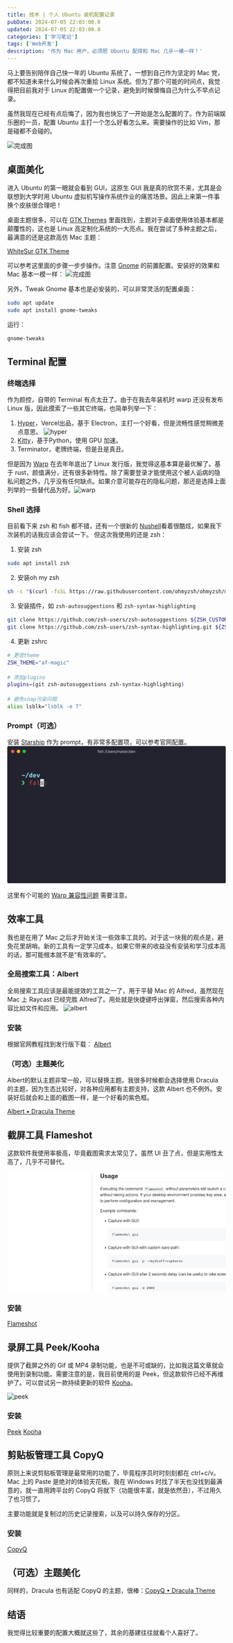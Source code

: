 ```yaml
---
title: 技术 | 个人 Ubuntu 装机配置记录
pubDate: 2024-07-05 22:03:00.0
updated: 2024-07-05 22:03:00.0
categories: ['学习笔记']
tags: ['Web开发']
description: '作为 Mac 用户，必须把 Ubuntu 配得和 Mac 几乎一模一样！'
---
```


马上要告别陪伴自己快一年的 Ubuntu 系统了，一想到自己作为坚定的 Mac 党，都不知道未来什么时候会再次重拾 Linux 系统。但为了那个可能的时间点，我觉得把目前我对于 Linux 的配置做一个记录，避免到时候懊悔自己为什么不早点记录。

虽然我现在已经有点后悔了，因为我也快忘了一开始是怎么配置的了。作为前端娱乐圈的一员，配置 Ubuntu 主打一个怎么好看怎么来。需要操作的比如 Vim，那是碰都不会碰的。

![完成图](https://ender-picgo.oss-cn-shenzhen.aliyuncs.com/img/2024-07-05_14-27.png)

## 桌面美化

进入 Ubuntu 的第一眼就会看到 GUI，这原生 GUI 我是真的欣赏不来，尤其是会联想到大学时用 Ubuntu 虚拟机写操作系统作业的痛苦场景。因此上来第一件事换个皮肤很合理吧！

桌面主题很多，可以在 [GTK Themes](https://www.gnome-look.org/browse?cat=135&ord=latest) 里面找到，主题对于桌面使用体验基本都是颠覆性的，这也是 Linux 高定制化系统的一大亮点。我在尝试了多种主题之后，最满意的还是这款高仿 Mac 主题：

[WhiteSur GTK Theme](https://github.com/vinceliuice/WhiteSur-gtk-theme)

可以参考这里面的步骤一步步操作。注意 [Gnome](https://www.gnome.org/) 的前置配置。安装好的效果和 Mac 基本一模一样：
![完成图](https://ender-picgo.oss-cn-shenzhen.aliyuncs.com/img/2024-07-05_14-27.png)

另外，Tweak Gnome 基本也是必安装的，可以非常灵活的配置桌面：

```Bash
sudo apt update
sudo apt install gnome-tweaks
```

运行：

```bash
gnome-tweaks
```

## Terminal 配置

### 终端选择

作为颜控，自带的 Terminal 有点太丑了。由于在我去年装机时 warp 还没有发布 Linux 版，因此摸索了一些其它终端，也简单列举一下：

1. [Hyper](https://hyper.is/)，Vercel出品，基于 Electron，主打一个好看，但是流畅性感觉稍微差点意思。 ![hyper](https://ender-picgo.oss-cn-shenzhen.aliyuncs.com/img/2024-07-05_14-40.png)
2. [Kitty](https://github.com/kovidgoyal/kitty)，基于Python，使用 GPU 加速。
3. Terminator，老牌终端，但是丑是真丑。

但是因为 [Warp](https://www.warp.dev/) 在去年年底出了 Linux 发行版，我觉得这基本算是最优解了。基于 rust，颜值满分，还有很多新特性。除了需要登录才能使用这个被人诟病的隐私问题之外，几乎没有任何缺点。如果介意可能存在的隐私问题，那还是选择上面列举的一些替代品为好。![warp](https://ender-picgo.oss-cn-shenzhen.aliyuncs.com/img/2024-07-05_14-49.png)

### Shell 选择

目前看下来 zsh 和 fish 都不错，还有一个很新的 [Nushell](https://www.nushell.sh/)看着很酷炫，如果我下次装机的话我应该会尝试一下。 但这次我使用的还是 zsh：

1. 安装 zsh

```Bash
sudo apt install zsh
```

2. 安装oh my zsh

```Bash
sh -c "$(curl -fsSL https://raw.githubusercontent.com/ohmyzsh/ohmyzsh/master/tools/install.sh)"
```

3. 安装插件，如 `zsh-autosuggestions` 和 `zsh-syntax-highlighting`

```Bash
git clone https://github.com/zsh-users/zsh-autosuggestions ${ZSH_CUSTOM:-~/.oh-my-zsh/custom}/plugins/zsh-autosuggestions
git clone https://github.com/zsh-users/zsh-syntax-highlighting.git ${ZSH_CUSTOM:-~/.oh-my-zsh/custom}/plugins/zsh-syntax-highlighting
```

4. 更新 zshrc

```Bash
# 更改theme
ZSH_THEME="af-magic"

# 添加plugins
plugins=(git zsh-autosuggestions zsh-syntax-highlighting)

# 避免snap污染问题
alias lsblk="lsblk -e 7"
```

### Prompt（可选）

安装 [Starship](https://github.com/starship/starship) 作为 prompt，有非常多配置项，可以参考官网配置。![starship](https://raw.githubusercontent.com/starship/starship/master/media/demo.gif)

这里有个可能的 [Warp 兼容性问题](https://docs.warp.dev/appearance/prompt#starship) 需要注意。

## 效率工具

我也是在用了 Mac 之后才开始关注一些效率工具的。对于这一块我的观点是，避免花里胡哨。新的工具有一定学习成本，如果它带来的收益没有安装和学习成本高的话，那可能根本就不是“有效率的”。

### 全局搜索工具：Albert

全局搜索工具应该是最能提效的工具之一了，用于平替 Mac 的 Alfred，虽然现在 Mac 上 Raycast 已经完胜 Alfred了。用处就是快捷键呼出弹窗，然后搜索各种内容比如文件和应用。
![albert](https://ender-picgo.oss-cn-shenzhen.aliyuncs.com/img/Peek%202024-07-05%2016-01.gif)

### 安装

根据官网教程找到发行版下载：
[Albert](https://software.opensuse.org/download.html?project=home:manuelschneid3r&package=albert)

### （可选）主题美化

Albert的默认主题非常一般，可以替换主题。我很多时候都会选择使用 Dracula 的主题，因为生态比较好，对各种应用都有主题支持，这款 Albert 也不例外。安装好后就会和上面的截图一样，是一个好看的紫色框。

[Albert • Dracula Theme](https://draculatheme.com/albert)

## 截屏工具 Flameshot

这款软件我使用率极高，毕竟截图需求太常见了。虽然 UI 丑了点，但是实用性太高了，几乎不可替代。

![flameshot](https://raw.githubusercontent.com/flameshot-org/flameshot/master/data/img/preview/animatedUsage.gif)

### 安装

[Flameshot](https://github.com/flameshot-org/flameshot)

## 录屏工具 Peek/Kooha

提供了截屏之外的 Gif 或 MP4 录制功能，也是不可或缺的，比如我这篇文章就会使用到录制功能。需要注意的是，我目前使用的是 Peek，但这款软件已经不再维护了。可以尝试另一款持续更新的软件 [Kooha](https://github.com/SeaDve/Kooha)。

![peek](https://raw.githubusercontent.com/phw/peek/master/data/screenshots/peek-recording-itself.gif)

### 安装

[Peek](https://github.com/phw/peek)
[Kooha](https://github.com/SeaDve/Kooha)

## 剪贴板管理工具 CopyQ

原则上来说剪贴板管理是最常用的功能了，毕竟程序员时时刻刻都在 ctrl+c/v。Mac 上的 Paste 是绝对的体验天花板，我在 Windows 时找了半天也没找到最满意的，就一直用跨平台的 CopyQ 将就下（功能很丰富，就是依然丑），不过用久了也习惯了。

主要功能就是复制过的历史记录搜索，以及可以持久保存的分区。

### 安装

[CopyQ](https://github.com/hluk/CopyQ)

## （可选）主题美化

同样的，Dracula 也有适配 CopyQ 的主题，很棒：[CopyQ • Dracula Theme](https://draculatheme.com/copyq)

## 结语

我觉得比较重要的配置大概就这些了，其余的基建往往就看个人喜好了。
